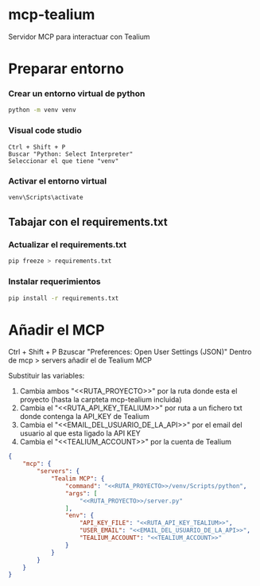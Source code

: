 # mcp-tealium
Servidor MCP para interactuar con Tealium

# Preparar entorno

### Crear un entorno virtual de python
```sh
python -m venv venv
```

### Visual code studio
    Ctrl + Shift + P
    Buscar "Python: Select Interpreter"
    Seleccionar el que tiene "venv"

### Activar el entorno virtual
```sh
venv\Scripts\activate
```

## Tabajar con el requirements.txt
### Actualizar el requirements.txt
```sh
pip freeze > requirements.txt
```

### Instalar requerimientos
```sh
pip install -r requirements.txt
```


# Añadir el MCP    
Ctrl + Shift + P
Bzuscar "Preferences: Open User Settings (JSON)"
Dentro de mcp > servers añadir el de Tealium MCP

Substituir las variables:
1. Cambia ambos "<<RUTA_PROYECTO>>" por la ruta donde esta el proyecto  (hasta la carpteta mcp-tealium incluida)
2. Cambia el "<<RUTA_API_KEY_TEALIUM>>" por ruta a un fichero txt donde contenga la API_KEY de Tealium
3. Cambia el "<<EMAIL_DEL_USUARIO_DE_LA_API>>" por el email del usuario al que esta ligado la API KEY
4. Cambia el "<<TEALIUM_ACCOUNT>>" por la cuenta de Tealium

```json
{
    "mcp": {        
        "servers": {
            "Tealim MCP": {
                "command": "<<RUTA_PROYECTO>>/venv/Scripts/python",
                "args": [
                    "<<RUTA_PROYECTO>>/server.py"
                ],
                "env": {
                    "API_KEY_FILE": "<<RUTA_API_KEY_TEALIUM>>",
                    "USER_EMAIL": "<<EMAIL_DEL_USUARIO_DE_LA_API>>",
                    "TEALIUM_ACCOUNT": "<<TEALIUM_ACCOUNT>>"
                }
            }
        }
    }
}
```
